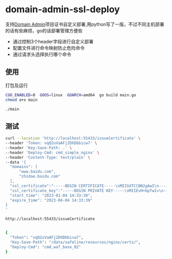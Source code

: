 # domain-admin-ssl-deploy

支持[Domain Admin](https://github.com/mouday/domain-admin)项目证书自定义部署,用python写了一版，不过不同主机部署的话有些麻烦，go的话部署管理方便些

- 通过控制3个header字段进行自定义部署
- 配置文件进行命令映射防止危险命令
- 通过请求头选择执行哪个命令

## 使用

打包及运行

```sh
CGO_ENABLED=0  GOOS=linux  GOARCH=amd64  go build main.go
chmod a+x main

./main
```

## 测试

```sh
curl --location 'http://localhost:55433/issueCertificate' \
--header 'Token: vqQ2uVaAFj2DXDbbicw7' \
--header 'Key-Save-Path: .' \
--header 'Deploy-Cmd: cmd_simple_nginx' \
--header 'Content-Type: text/plain' \
--data '{
  "domains": [
      "www.baidu.com",
      "zhidao.baidu.com"
  ],
  "ssl_certificate":"-----BEGIN CERTIFICATE-----\nMIIGdTCCBN2gAwI\n-----END CERTIFICATE-----",
  "ssl_certificate_key":"-----BEGIN PRIVATE KEY-----\nMIIEvH+bpTwI=\n-----END PRIVATE KEY-----",
  "start_time": "2023-01-04 14:33:39",
  "expire_time": "2023-04-04 14:33:39"
}
'
```

```sh
http://localhost:55433/issueCertificate


{
  "Token": "vqQ2uVaAFj2DXDbbicw7",
  "Key-Save-Path": "/data/safeline/resources/nginx/certs/",
  "Deploy-Cmd": "cmd_waf_base_02"
}
```
